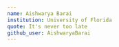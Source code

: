 ```yaml
---
name: Aishwarya Barai
institution: University of Florida
quote: It's never too late
github_user: AishwaryaBarai
---
```

